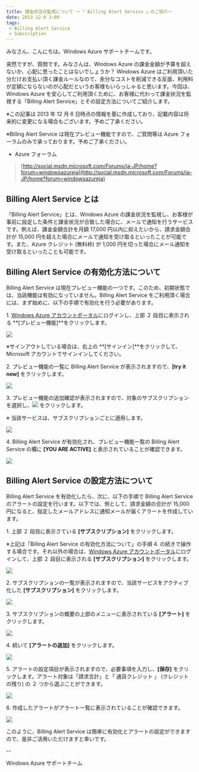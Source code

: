 ```yaml
---
title: 課金状況の監視について ～「 Billing Alert Service 」のご紹介～
date: 2013-12-6 1:09
tags:
 - Billing Alert Service
 - Subscription
---
```

みなさん、こんにちは。Windows Azure サポートチームです。

突然ですが、質問です。みなさんは、Windows Azure の課金金額が予算を超えないか、心配に思ったことはないでしょうか？ Windows Azure はご利用頂いた分だけお支払い頂く課金ルールなので、余分なコストを削減できる反面、利用料が定額にならないのが心配だというお客様もいらっしゃると思います。今回は、Windows Azure を安心してご利用頂くために、お客様に代わって課金状況を監視する「Billing Alert Service」とその設定方法についてご紹介します。

※この記事は 2013 年 12 月 6 日時点の情報を基に作成しており、記載内容は将来的に変更になる場合もございます。予めご了承ください。

※Billing Alert Service は現在プレビュー機能ですので、ご質問等は Azure フォーラムのみで承っております。予めご了承ください。

-   Azure フォーラム

> [http://social.msdn.microsoft.com/Forums/ja-JP/home?forum=windowsazureja](http://social.msdn.microsoft.com/Forums/ja-JP/home?forum=windowsazureja)

## Billing Alert Service とは

「Billing Alert Service」とは、Windows Azure の課金状況を監視し、お客様が事前に設定した条件と課金状況が合致した場合に、メールで通知を行うサービスです。例えば、課金金額合計を月額 17,000 円以内に抑えたいから、請求金額合計が 15,000 円を超えた場合にメールで通知を受け取るといったことが可能です。また、Azure クレジット (無料枠) が 1,000 円を切った場合にメール通知を受け取るといったことも可能です。

## Billing Alert Service の有効化方法について

Billing Alert Service は現在プレビュー機能の一つです。このため、初期状態では、当該機能は有効になっていません。Billing Alert Service をご利用頂く場合には、まず始めに、以下の手順で有効化を行う必要があります。

1\. [Windows Azure アカウントポータル](https://account.windowsazure.com/Home/Index)にログインし、上部 ２ 段目に表示される **\[プレビュー機能\]**をクリックします。

![](./20131206b/0743.image_0DB2CC43.png)

※サインアウトしている場合は、右上の **\[サインイン\]**をクリックして、Microsoft アカウントでサインインしてください。

2\. プレビュー機能の一覧に Billing Alert Service が表示されますので、**\[try it now\]** をクリックします。

![](./20131206b/6253.image_2D6436BC.png)

3\. プレビュー機能の追加確認が表示されますので、対象のサブスクリプションを選択し、![](./20131206b/3301.image_062C7E38.png) をクリックします。

※ 当該サービスは、サブスクリプションごとに適用します。

![](./20131206b/3733.image_00DD9787.png)

4\. Billing Alert Service が有効化され、プレビュー機能一覧の Billing Alert Service の欄に **\[YOU ARE ACTIVE\]** と表示されていることが確認できます。

![](./20131206b/2210.image_2BB88C4A.png)


## Billing Alert Service の設定方法について

Billing Alert Service を有効化したら、次に、以下の手順で Billing Alert Service のアラートの設定を行います。以下では、例として、請求金額の合計が 15,000 円になると、指定したメールアドレスに通知メールが届くアラートを作成しています。

1\. 上部 ２ 段目に表示さている **\[サブスクリプション\]** をクリックします。

※上記は「Billing Alert Service の有効化方法について」の手順 4. の続きで操作する場合です。それ以外の場合は、[Windows Azure アカウントポータル](https://account.windowsazure.com/Home/Index)にログインして、上部 ２ 段目に表示される **\[サブスクリプション\]** をクリックします。

![](./20131206b/7271.image_2A3CB892.png)

2\. サブスクリプションの一覧が表示されますので、当該サービスをアクティブ化した **\[サブスクリプション\]** をクリックします。

![](./20131206b/0363.image_739C2FD5.png)

3\. サブスクリプションの概要の上部のメニューに表示されている **\[アラート\]** をクリックします。

![](./20131206b/4578.image_54001A69.png)

4\. 続いて **\[アラートの追加\]** をクリックします。

![](./20131206b/0358.image_507155D4.png)

5\. アラートの設定項目が表示されますので、必要事項を入力し、**\[保存\]** をクリックします。アラート対象は「請求合計」と「 通貨クレジット 」 (クレジットの残り) の ２ つから選ぶことができます。

![](./20131206b/5826.image_3463279A.png)

6\. 作成したアラートがアラート一覧に表示されていることが確認できます。

![](./20131206b/0160.image_7F59291A.png)

このように、Billing Alert Service は簡単に有効化とアラートの設定ができますので、是非ご活用いただけますと幸いです。

\--

Windows Azure サポートチーム

